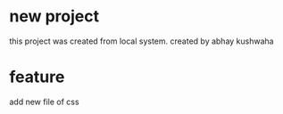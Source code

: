 # new project 
this project was created from local system.
created by abhay kushwaha
# feature 
add new file of css